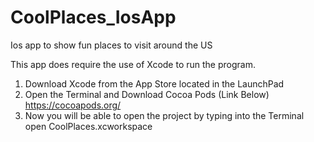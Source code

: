 # CoolPlaces_IosApp
Ios app to show fun places to visit around the US

This app does require the use of Xcode to  run the program.

1. Download Xcode from the App Store located in the LaunchPad
2. Open the Terminal and Download Cocoa Pods (Link Below)
https://cocoapods.org/
3. Now you will be able to open the project by typing into the Terminal 
open CoolPlaces.xcworkspace
